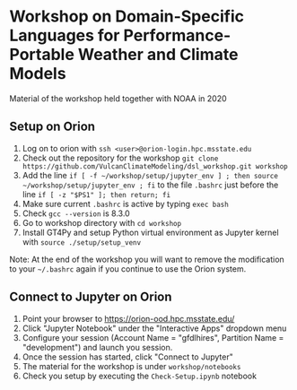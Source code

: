 # Workshop on Domain-Specific Languages for Performance-Portable Weather and Climate Models

Material of the workshop held together with NOAA in 2020

## Setup on Orion

1. Log on to orion with `ssh <user>@orion-login.hpc.msstate.edu`
2. Check out the repository for the workshop `git clone https://github.com/VulcanClimateModeling/dsl_workshop.git workshop`
3. Add the line `if [ -f ~/workshop/setup/jupyter_env ] ; then source ~/workshop/setup/jupyter_env ; fi` to the file `.bashrc` just before the line `if [ -z "$PS1" ]; then return; fi`
4. Make sure current `.bashrc` is active by typing `exec bash`
5. Check `gcc --version` is 8.3.0
6. Go to workshop directory with `cd workshop`
7. Install GT4Py and setup Python virtual environment as Jupyter kernel with `source ./setup/setup_venv`

Note: At the end of the workshop you will want to remove the modification to your `~/.bashrc` again if you continue to use the Orion system.

## Connect to Jupyter on Orion

1. Point your browser to https://orion-ood.hpc.msstate.edu/
2. Click "Jupyter Notebook" under the "Interactive Apps" dropdown menu
3. Configure your session (Account Name = "gfdlhires", Partition Name = "development") and launch you session.
4. Once the session has started, click "Connect to Jupyter"
5. The material for the workshop is under `workshop/notebooks`
6. Check you setup by executing the `Check-Setup.ipynb` notebook
